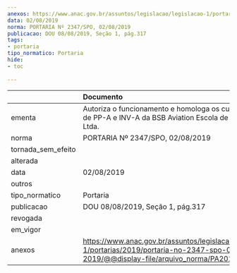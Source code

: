 ```yaml
---
anexos: https://www.anac.gov.br/assuntos/legislacao/legislacao-1/portarias/2019/portaria-no-2347-spo-02-08-2019/@@display-file/arquivo_norma/PA2019-2347.pdf
data: 02/08/2019
norma: PORTARIA Nº 2347/SPO, 02/08/2019
publicacao: DOU 08/08/2019, Seção 1, pág.317
tags:
- portaria
tipo_normatico: Portaria
hide: 
- toc 
 
---
```


|                    | Documento                                                                                                                                            |
|:-------------------|:-----------------------------------------------------------------------------------------------------------------------------------------------------|
| ementa             | Autoriza o funcionamento e homologa os cursos práticos de PP-A e INV-A da BSB Aviation Escola de Aviação Civil Ltda.                                 |
| norma              | PORTARIA Nº 2347/SPO, 02/08/2019                                                                                                                     |
| tornada_sem_efeito |                                                                                                                                                      |
| alterada           |                                                                                                                                                      |
| data               | 02/08/2019                                                                                                                                           |
| outros             |                                                                                                                                                      |
| tipo_normatico     | Portaria                                                                                                                                             |
| publicacao         | DOU 08/08/2019, Seção 1, pág.317                                                                                                                     |
| revogada           |                                                                                                                                                      |
| em_vigor           |                                                                                                                                                      |
| anexos             | https://www.anac.gov.br/assuntos/legislacao/legislacao-1/portarias/2019/portaria-no-2347-spo-02-08-2019/@@display-file/arquivo_norma/PA2019-2347.pdf |